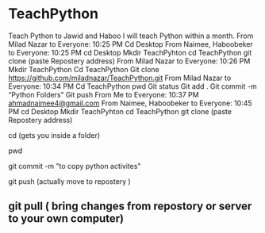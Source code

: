# TeachPython
Teach Python to Jawid and Haboo
I will teach Python within a month. 
From Milad Nazar to Everyone:  10:25 PM
Cd Desktop
From Naimee, Haboobeker to Everyone:  10:25 PM
cd Desktop 
Mkdir TeachPyhton
cd TeachPython
git clone (paste Repostery address)
From Milad Nazar to Everyone:  10:26 PM
Mkdir TeachPython
Cd TeachPython
Git clone https://github.com/miladnazar/TeachPython.git
From Milad Nazar to Everyone:  10:34 PM
Cd TeachPython
pwd
Git status
Git add .
Git commit -m “Python Folders”
Git push
From Me to Everyone:  10:37 PM
ahmadnaimee4@gmail.com
From Naimee, Haboobeker to Everyone:  10:45 PM
cd Desktop 
Mkdir TeachPyhton
cd TeachPython
git clone (paste Repostery address) 

cd (gets you inside a folder)

pwd 

git commit -m "to copy python activites" 

git push (actually move to repostery ) 

git pull ( bring changes from repostory or server to your own computer)
-------------------------------------------------------------------------------------------------------------------------
